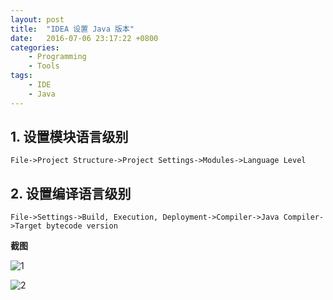 ```yaml
---
layout: post
title:  "IDEA 设置 Java 版本"
date:   2016-07-06 23:17:22 +0800
categories:
    - Programming
    - Tools
tags:
    - IDE
    - Java
---
```


## 1. 设置模块语言级别

`File->Project Structure->Project Settings->Modules->Language Level`

<!-- more -->

## 2. 设置编译语言级别

`File->Settings->Build, Execution, Deployment->Compiler->Java Compiler->Target bytecode version`

**截图**

![1](/images/idea-set-java-version-1.jpg)

![2](/images/idea-set-java-version-2.jpg)
